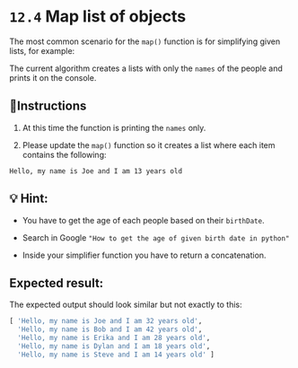 # `12.4` Map list of objects

The most common scenario for the `map()` function is for simplifying given lists, for example:

The current algorithm creates a lists with only the `names` of the people and prints it on the console.

## 📝Instructions

1. At this time the function is printing the `names` only.

2. Please update the `map()` function so it creates a list where each item contains the following:

`Hello, my name is Joe and I am 13 years old`

## 💡 Hint:

+ You have to get the age of each people based on their `birthDate`.

+ Search in Google `"How to get the age of given birth date in python"`

+ Inside your simplifier function you have to return a concatenation.

## Expected result:

The expected output should look similar but not exactly to this:

```py
[ 'Hello, my name is Joe and I am 32 years old',
  'Hello, my name is Bob and I am 42 years old',
  'Hello, my name is Erika and I am 28 years old',
  'Hello, my name is Dylan and I am 18 years old',
  'Hello, my name is Steve and I am 14 years old' ]
```
